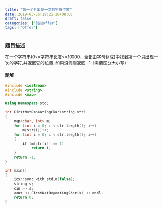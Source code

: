 ```yaml
---
title: "第一个只出现一次的字符位置"
date: 2019-03-06T19:21:10+08:00
draft: false
categories: ["剑指offer"]
tags: ["Offer"]
---
```


### 题目描述

在一个字符串(0<=字符串长度<=10000，全部由字母组成)中找到第一个只出现一次的字符,并返回它的位置, 如果没有则返回 -1（需要区分大小写）.

#### 题解

```c++
#include <iostream>
#include <string>
#include <map>

using namespace std;

int FirstNotRepeatingChar(string str)
{
	map<char, int> m;
	for (int i = 0; i < str.length(); i++)
		m[str[i]]++;
	for (int i = 0; i < str.length(); i++)
	{
		if (m[str[i]] == 1)
			return i;
	}
	return -1;
}

int main()
{
	ios::sync_with_stdio(false);
	string s;
	cin >> s;
	cout << FirstNotRepeatingChar(s) << endl;
	return 0;
}
```